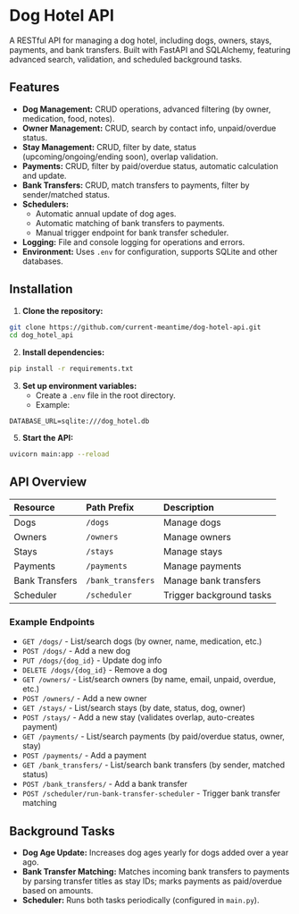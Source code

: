 # Dog Hotel API

A RESTful API for managing a dog hotel, including dogs, owners, stays, payments, and bank transfers. Built with FastAPI and SQLAlchemy, featuring advanced search, validation, and scheduled background tasks.

## Features

- **Dog Management:** CRUD operations, advanced filtering (by owner, medication, food, notes).
- **Owner Management:** CRUD, search by contact info, unpaid/overdue status.
- **Stay Management:** CRUD, filter by date, status (upcoming/ongoing/ending soon), overlap validation.
- **Payments:** CRUD, filter by paid/overdue status, automatic calculation and update.
- **Bank Transfers:** CRUD, match transfers to payments, filter by sender/matched status.
- **Schedulers:**
    - Automatic annual update of dog ages.
    - Automatic matching of bank transfers to payments.
    - Manual trigger endpoint for bank transfer scheduler.
- **Logging:** File and console logging for operations and errors.
- **Environment:** Uses `.env` for configuration, supports SQLite and other databases.


## Installation

1. **Clone the repository:**

```bash
git clone https://github.com/current-meantime/dog-hotel-api.git
cd dog_hotel_api
```

2. **Install dependencies:**

```bash
pip install -r requirements.txt
```

3. **Set up environment variables:**
    - Create a `.env` file in the root directory.
    - Example:

```
DATABASE_URL=sqlite:///dog_hotel.db
```

5. **Start the API:**

```bash
uvicorn main:app --reload
```



## API Overview

| Resource | Path Prefix | Description |
| :-- | :-- | :-- |
| Dogs | `/dogs` | Manage dogs |
| Owners | `/owners` | Manage owners |
| Stays | `/stays` | Manage stays |
| Payments | `/payments` | Manage payments |
| Bank Transfers | `/bank_transfers` | Manage bank transfers |
| Scheduler | `/scheduler` | Trigger background tasks |

### Example Endpoints

- `GET /dogs/` - List/search dogs (by owner, name, medication, etc.)
- `POST /dogs/` - Add a new dog
- `PUT /dogs/{dog_id}` - Update dog info
- `DELETE /dogs/{dog_id}` - Remove a dog
- `GET /owners/` - List/search owners (by name, email, unpaid, overdue, etc.)
- `POST /owners/` - Add a new owner
- `GET /stays/` - List/search stays (by date, status, dog, owner)
- `POST /stays/` - Add a new stay (validates overlap, auto-creates payment)
- `GET /payments/` - List/search payments (by paid/overdue status, owner, stay)
- `POST /payments/` - Add a payment
- `GET /bank_transfers/` - List/search bank transfers (by sender, matched status)
- `POST /bank_transfers/` - Add a bank transfer
- `POST /scheduler/run-bank-transfer-scheduler` - Trigger bank transfer matching


## Background Tasks

- **Dog Age Update:** Increases dog ages yearly for dogs added over a year ago.
- **Bank Transfer Matching:** Matches incoming bank transfers to payments by parsing transfer titles as stay IDs; marks payments as paid/overdue based on amounts.
- **Scheduler:** Runs both tasks periodically (configured in `main.py`).


